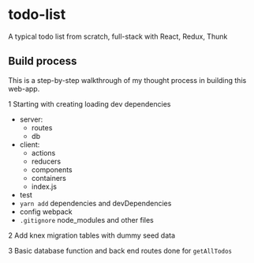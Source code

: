 # todo-list
A typical todo list from scratch, full-stack with React, Redux, Thunk


## Build process
This is a step-by-step walkthrough of my thought process in building this web-app.

1 Starting with creating loading dev dependencies
  - server: 
    - routes
    - db
  - client:
    - actions
    - reducers
    - components
    - containers
    - index.js
  - test
  - `yarn add` dependencies and devDependencies
  - config webpack
  - `.gitignore` node_modules and other files
  
2 Add knex migration tables with dummy seed data

3 Basic database function and back end routes done for `getAllTodos`
